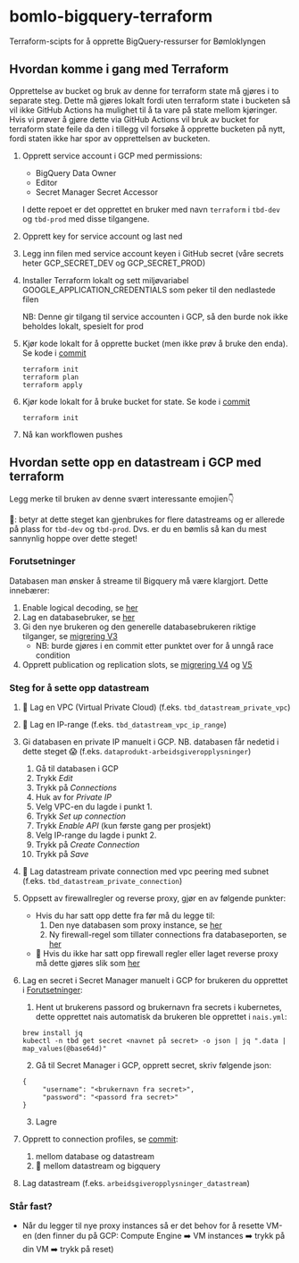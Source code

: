 # bomlo-bigquery-terraform
Terraform-scipts for å opprette BigQuery-ressurser for Bømloklyngen

## Hvordan komme i gang med Terraform
Opprettelse av bucket og bruk av denne for terraform state må gjøres i to separate steg. Dette må gjøres lokalt fordi uten terraform state i bucketen så vil ikke GitHub Actions ha mulighet til å ta vare på state mellom kjøringer. Hvis vi prøver å gjøre dette via GitHub Actions vil bruk av bucket for terraform state feile da den i tillegg vil forsøke å opprette bucketen på nytt, fordi staten ikke har spor av opprettelsen av bucketen.
1. Opprett service account i GCP med permissions:
   * BigQuery Data Owner
   * Editor
   * Secret Manager Secret Accessor
     
   I dette repoet er det opprettet en bruker med navn `terraform` i `tbd-dev` og `tbd-prod` med disse tilgangene.

2. Opprett key for service account og last ned
3. Legg inn filen med service account keyen i GitHub secret (våre secrets heter GCP_SECRET_DEV og GCP_SECRET_PROD)
4. Installer Terraform lokalt og sett miljøvariabel GOOGLE_APPLICATION_CREDENTIALS som peker til den nedlastede filen
    
    NB: Denne gir tilgang til service accounten i GCP, så den burde nok ikke beholdes lokalt, spesielt for prod
5. Kjør kode lokalt for å opprette bucket (men ikke prøv å bruke den enda). Se kode i [commit](https://github.com/navikt/bomlo-bigquery-terraform/commit/3a6b7edb78a29052cd1e1dfae54c5ac3404768f8) 
    ```
    terraform init
    terraform plan
    terraform apply
    ```    
6. Kjør kode lokalt for å bruke bucket for state. Se kode i [commit](https://github.com/navikt/bomlo-bigquery-terraform/commit/42b61393184652e12f2efaf9bb974e7c7cfbeefb)
     ```
    terraform init
    ```   
7. Nå kan workflowen pushes

## Hvordan sette opp en datastream i GCP med terraform

Legg merke til bruken av denne svært interessante emojien👇 

🥇: betyr at dette steget kan gjenbrukes for flere datastreams og er allerede på plass for `tbd-dev` og `tbd-prod`. Dvs. er du en bømlis så kan du mest sannynlig hoppe over dette steget!


### Forutsetninger 
Databasen man ønsker å streame til Bigquery må være klargjort. Dette innebærer:
1. Enable logical decoding, se [her](https://github.com/navikt/helse-dataprodukter/blob/5041c1cfd9fb85fb48ea0de2e3ac3882b4e3d0b6/arbeidsgiveropplysninger/deploy/nais.yml#L37)
2. Lag en databasebruker, se [her](https://github.com/navikt/helse-dataprodukter/blob/5041c1cfd9fb85fb48ea0de2e3ac3882b4e3d0b6/arbeidsgiveropplysninger/deploy/nais.yml#L35)
3. Gi den nye brukeren og den generelle databasebrukeren riktige tilganger, se [migrering V3](https://github.com/navikt/helse-dataprodukter/blob/main/arbeidsgiveropplysninger/src/main/resources/db/migration/V3__datastream_grants.sql)
   * NB: burde gjøres i en commit etter punktet over for å unngå race condition
4. Opprett publication og replication slots, se [migrering V4](https://github.com/navikt/helse-dataprodukter/blob/main/arbeidsgiveropplysninger/src/main/resources/db/migration/V4__datastream_publication.sql)
   og [V5](https://github.com/navikt/helse-dataprodukter/blob/main/arbeidsgiveropplysninger/src/main/resources/db/migration/V5__datastream_replication.sql)


### Steg for å sette opp datastream

1. 🥇 Lag en VPC (Virtual Private Cloud) (f.eks. `tbd_datastream_private_vpc`)
2. 🥇 Lag en IP-range (f.eks. `tbd_datastream_vpc_ip_range`)
3. Gi databasen en private IP manuelt i GCP. NB. databasen får nedetid i dette steget 😱 (f.eks. `dataprodukt-arbeidsgiveropplysninger`)
   1. Gå til databasen i GCP
   2. Trykk _Edit_
   3. Trykk på _Connections_
   4. Huk av for _Private IP_
   5. Velg VPC-en du lagde i punkt 1.
   6. Trykk _Set up connection_
   7. Trykk _Enable API_ (kun første gang per prosjekt)
   8. Velg IP-range du lagde i punkt 2.
   9. Trykk på _Create Connection_
   10. Trykk på _Save_

4. 🥇 Lag datastream private connection med vpc peering med subnet (f.eks. `tbd_datastream_private_connection`)
5. Oppsett av firewallregler og reverse proxy, gjør en av følgende punkter: 
   * Hvis du har satt opp dette fra før må du legge til: 
      1. Den nye databasen som proxy instance, se [her](https://github.com/navikt/bomlo-bigquery-terraform/blob/1349486438d25d890ef5a6a2a8603e1511db5377/prod/datastream-vpc.tf#L54)
      2. Ny firewall-regel som tillater connections fra databaseporten, se [her](https://github.com/navikt/bomlo-bigquery-terraform/blob/1349486438d25d890ef5a6a2a8603e1511db5377/prod/datastream-vpc.tf#L41)
   * 🥇 Hvis du ikke har satt opp firewall regler eller laget reverse proxy må dette gjøres slik som [her](https://github.com/navikt/bomlo-bigquery-terraform/commit/08f5d25cd1956cd686874247b51608031c979f85)
6. Lag en secret i Secret Manager manuelt i GCP for brukeren du opprettet i [Forutsetninger](#Forutsetninger):  
   1. Hent ut brukerens passord og brukernavn fra secrets i kubernetes, dette opprettet nais automatisk da brukeren ble opprettet i `nais.yml`:
   ```
   brew install jq
   kubectl -n tbd get secret <navnet på secret> -o json | jq ".data | map_values(@base64d)"
   ```
   2. Gå til Secret Manager i GCP, opprett secret, skriv følgende json: 
   ```
   {
        "username": "<brukernavn fra secret>",
        "password": "<passord fra secret>"
   }
   ```
   3. Lagre 
7. Opprett to connection profiles, se [commit](https://github.com/navikt/bomlo-bigquery-terraform/commit/6af1542dce45ac541a670e1f07bcd3a25e98f13d): 
   1. mellom database og datastream 
   2. 🥇 mellom datastream og bigquery
8. Lag datastream (f.eks. `arbeidsgiveropplysninger_datastream`)


### Står fast? 
* Når du legger til nye proxy instances så er det behov for å resette VM-en (den finner du på GCP: Compute Engine ➡️ VM instances ➡️ trykk på din VM ➡️ trykk på reset)
